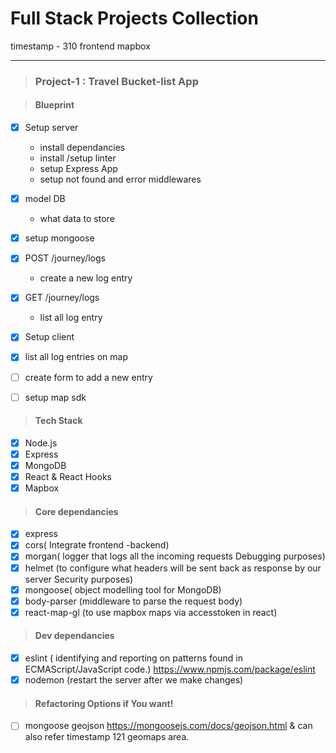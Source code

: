 # Full Stack Projects Collection
timestamp - 310 frontend mapbox
***

> ### Project-1 : Travel Bucket-list App

> #### Blueprint

- [x] Setup server
  -  install dependancies
  -  install /setup linter
  -  setup Express App
  -  setup not found and error middlewares
- [x] model DB
  - what data to store
- [x] setup mongoose
- [x] POST /journey/logs
  -  create a new log entry
- [x] GET /journey/logs
  -  list all log entry
- [x] Setup client
- [x] list all log entries on map
- [ ] create form to add a new entry
- [ ] setup map sdk


> #### Tech Stack

- [x] Node.js
- [x] Express
- [x] MongoDB
- [x] React & React Hooks
- [x] Mapbox

> #### Core dependancies

- [x] express
- [x] cors( Integrate frontend -backend)
- [x] morgan( logger that logs all the incoming requests Debugging purposes)
- [x] helmet (to configure what headers will be sent back as response by our server Security purposes)
- [x] mongoose( object modelling tool for MongoDB)
- [x] body-parser (middleware to parse the request body)
- [x] react-map-gl (to use mapbox maps via accesstoken in react)

> #### Dev dependancies

- [x] eslint ( identifying and reporting on patterns found in ECMAScript/JavaScript code.) https://www.npmjs.com/package/eslint
- [x] nodemon (restart the server after we make changes)

> #### Refactoring  Options if You want!

- [ ] mongoose geojson https://mongoosejs.com/docs/geojson.html
& can also refer timestamp 121 geomaps area.
